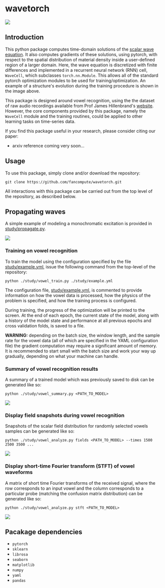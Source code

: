 # wavetorch

![](../master/img/optimization.png)

## Introduction

This python package computes time-domain solutions of the [scalar wave equation](https://en.wikipedia.org/wiki/Wave_equation). It also computes gradients of these solutions, using pytorch, with respect to the spatial distribution of material density inside a user-defined region of a larger domain. Here, the wave equation is discretized with finite differences and implemented in a recurrent neural network (RNN) cell, `WaveCell`, which subclasses `torch.nn.Module`. This allows all of the standard pytorch optimization modules to be used for training/optimization. An example of a structure's evolution during the training procedure is shown in the image above.

This package is designed around vowel recognition, using the the dataset of raw audio recordings available from Prof James Hillenbrand's [website](https://homepages.wmich.edu/~hillenbr/voweldata.html). However, the core components provided by this package, namely the `WaveCell` module and the training routines, could be applied to other learning tasks on time-series data. 

If you find this package useful in your research, please consider citing our paper:

 * arxiv reference coming very soon...

## Usage

To use this package, simply clone and/or download the repository:
```
git clone https://github.com/fancompute/wavetorch.git
```
All interactions with this package can be carried out from the top level of the repository, as described below.

## Propagating waves

A simple example of modeling a monochromatic excitation is provided in [study/propagate.py](study/propagate.py). 

![](../master/img/propagate.png)

### Training on vowel recognition

To train the model using the configuration specified by the file [study/example.yml](study/example.yml), issue the following command from the top-level of the repository:
```
python ./study/vowel_train.py ./study/example.yml
```
The configuration file, [study/example.yml](study/example.yml), is commented to provide information on how the vowel data is processed, how the physics of the problem is specified, and how the training process is configured.

During training, the progress of the optimization will be printed to the screen. At the end of each epoch, the current state of the model, along with a history of the model state and performance at all previous epochs and cross validation folds, is saved to a file.

**WARNING:** depending on the batch size, the window length, and the sample rate for the vowel data (all of which are specified in the YAML configuration file) the gradient computation may require a significant amount of memory. It is recommended to start small with the batch size and work your way up gradually, depending on what your machine can handle.

### Summary of vowel recognition results

A summary of a trained model which was previously saved to disk can be generated like so:
```
python ./study/vowel_summary.py <PATH_TO_MODEL>
```

![](../master/img/summary.png)

### Display field snapshots during vowel recognition

Snapshots of the scalar field distribution for randomly selected vowels samples can be generated like so:
```
python ./study/vowel_analyze.py fields <PATH_TO_MODEL> --times 1500 2500 3500 ...
```

![](../master/img/fields.png)

### Display short-time Fourier transform (STFT) of vowel waveforms

A matrix of short time Fourier transforms of the received signal, where the row corresponds to an input vowel and the column corresponds to a particular probe (matching the confusion matrix distribution) can be generated like so:
```
python ./study/vowel_analyze.py stft <PATH_TO_MODEL>
```

![](../master/img/stft.png)

## Pacakage dependencies

* `pytorch`
* `sklearn`
* `librosa`
* `seaborn`
* `matplotlib`
* `numpy`
* `yaml`
* `pandas`
